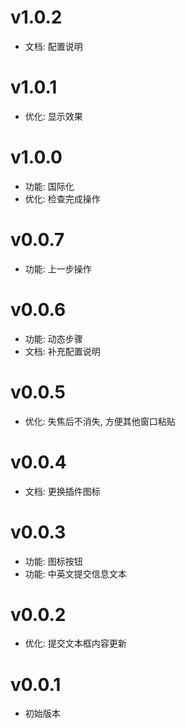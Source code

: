 # v1.0.2

- 文档: 配置说明

# v1.0.1

- 优化: 显示效果

# v1.0.0

- 功能: 国际化
- 优化: 检查完成操作

# v0.0.7

- 功能: 上一步操作

# v0.0.6

- 功能: 动态步骤
- 文档: 补充配置说明

# v0.0.5

- 优化: 失焦后不消失, 方便其他窗口粘贴

# v0.0.4

- 文档: 更换插件图标

# v0.0.3

- 功能: 图标按钮
- 功能: 中英文提交信息文本

# v0.0.2

- 优化: 提交文本框内容更新

# v0.0.1

- 初始版本
